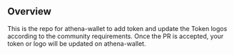 

## Overview
This is the repo for athena-wallet to add token and update the Token logos according to the community requirements. Once the PR is accepted, your token or logo will be updated on athena-wallet.




